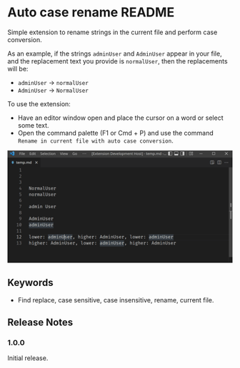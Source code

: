 # Auto case rename README

Simple extension to rename strings in the current file and perform case conversion.

As an example, if the strings `adminUser` and `AdminUser` appear in your file, and the replacement text you provide is `normalUser`, then the replacements will be:

- `adminUser` -> `normalUser`
- `AdminUser` -> `NormalUser`

To use the extension:

- Have an editor window open and place the cursor on a word or select some text.
- Open the command palette (F1 or Cmd + P) and use the command `Rename in current file with auto case conversion`.

![Rename in current file animation](./rename-in-current-file.gif)

## Keywords

- Find replace, case sensitive, case insensitive, rename, current file.

## Release Notes

### 1.0.0

Initial release.